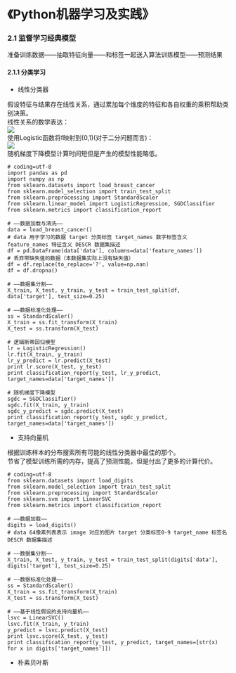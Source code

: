 # 《Python机器学习及实践》

### 2.1 监督学习经典模型
准备训练数据——抽取特征向量——和标签一起送入算法训练模型——预测结果  

#### 2.1.1 分类学习
* 线性分类器  

假设特征与结果存在线性关系，通过累加每个维度的特征和各自权重的乘积帮助类别决策。  
线性关系的数学表达：  
<img src="https://latex.codecogs.com/gif.latex?f(\vec{w},\vec{x},b)=\vec{w}^{T}\vec{x}&plus;b"/>  
使用Logistic函数将f映射到(0,1)(对于二分问题而言)：  
<img src="https://latex.codecogs.com/gif.latex?g(x)=\frac{1}{1&plus;e^{-x}}"/>  
随机梯度下降模型计算时间短但是产生的模型性能略低。  
```
# coding=utf-8
import pandas as pd
import numpy as np
from sklearn.datasets import load_breast_cancer
from sklearn.model_selection import train_test_split
from sklearn.preprocessing import StandardScaler
from sklearn.linear_model import LogisticRegression, SGDClassifier
from sklearn.metrics import classification_report

# ——数据加载与清洗——
data = load_breast_cancer()
# data 用于学习的数据 target 分类标签 target_names 数字标签含义 feature_names 特征含义 DESCR 数据集描述
df = pd.DataFrame(data['data'], columns=data['feature_names'])
# 丢弃带缺失值的数据（本数据集实际上没有缺失值）
df = df.replace(to_replace='?', value=np.nan)
df = df.dropna()

# ——数据集分割——
X_train, X_test, y_train, y_test = train_test_split(df, data['target'], test_size=0.25)

# ——数据标准化处理——
ss = StandardScaler()
X_train = ss.fit_transform(X_train)
X_test = ss.transform(X_test)

# 逻辑斯蒂回归模型
lr = LogisticRegression()
lr.fit(X_train, y_train)
lr_y_predict = lr.predict(X_test)
print lr.score(X_test, y_test)
print classification_report(y_test, lr_y_predict, target_names=data['target_names'])

# 随机梯度下降模型
sgdc = SGDClassifier()
sgdc.fit(X_train, y_train)
sgdc_y_predict = sgdc.predict(X_test)
print classification_report(y_test, sgdc_y_predict, target_names=data['target_names'])

```
* 支持向量机

根据训练样本的分布搜索所有可能的线性分类器中最佳的那个。  
节省了模型训练所需的内存，提高了预测性能，但是付出了更多的计算代价。  
```
# coding=utf-8
from sklearn.datasets import load_digits
from sklearn.model_selection import train_test_split
from sklearn.preprocessing import StandardScaler
from sklearn.svm import LinearSVC
from sklearn.metrics import classification_report

# ——数据加载——
digits = load_digits()
# data 64像素列表表示 image 对应的图片 target 分类标签0-9 target_name 标签名 DESCR 数据集描述

# ——数据集分割——
X_train, X_test, y_train, y_test = train_test_split(digits['data'], digits['target'], test_size=0.25)

# ——数据标准化处理——
ss = StandardScaler()
X_train = ss.fit_transform(X_train)
X_test = ss.transform(X_test)

# ——基于线性假设的支持向量机——
lsvc = LinearSVC()
lsvc.fit(X_train, y_train)
y_predict = lsvc.predict(X_test)
print lsvc.score(X_test, y_test)
print classification_report(y_test, y_predict, target_names=[str(x) for x in digits['target_names']])

```

* 朴素贝叶斯

